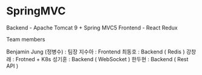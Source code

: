 # SpringMVC

Backend - Apache Tomcat 9 + Spring MVC5 
Frontend - React Redux 

Team members

Benjamin Jung (정병수) : 팀장
지수아 : Frontend
최동호 : Backend ( Redis )
강창래 : Frotned + K8s
성기훈 : Backend ( WebSocket )
한두현 : Backend ( Rest API )
